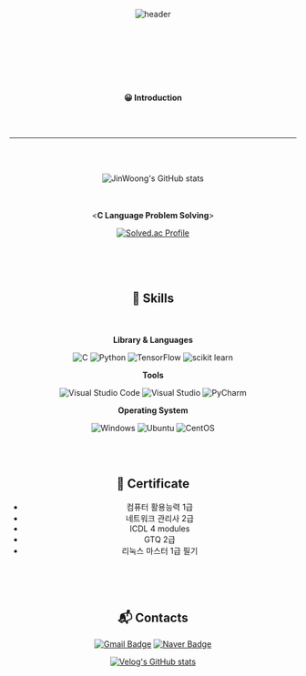 <div align=center>

![header](https://capsule-render.vercel.app/api?type=Cylinder&color=auto&height=100&section=header&text=Hello,%20I'm%20Kim%20Jin%20Woong&fontSize=50)

<br/><br/><br/><br/><br/><br/>

**😀 Introduction**
<br/><br/>



<br/>


---

<br/><br/>



![JinWoong's GitHub stats](https://github-readme-stats.vercel.app/api?username=KJirung&show_icons=true&theme=merko)

<br/><br/>
<**C Language Problem Solving**>

[![Solved.ac Profile](http://mazassumnida.wtf/api/v2/generate_badge?boj=dnddl9456)](https://solved.ac/dnddl9456/)

<br/><br/><br/>

## 💪 Skills 

<br/><br/>
**Library & Languages**


![C](https://img.shields.io/badge/C-A8B9CC.svg?&style=for-the-badge&logo=C&logoColor=white)
![Python](https://img.shields.io/badge/Python-3776AB.svg?&style=for-the-badge&logo=Python&logoColor=white)
![TensorFlow](https://img.shields.io/badge/TensorFlow-FF6F00.svg?&style=for-the-badge&logo=Tensorflow&logoColor=white)
![scikit learn](https://img.shields.io/badge/scikit-learn-F7931E.svg?&style=for-the-badge&logo=scikit%20learn&logoColor=white)



**Tools**

![Visual Studio Code](https://img.shields.io/badge/Visual%20Studio%20Code-007ACC.svg?&style=for-the-badge&logo=Visual%20Studio%20Code&logoColor=white)
![Visual Studio](https://img.shields.io/badge/Visual%20Studio-5C2D91.svg?&style=for-the-badge&logo=Visual%20Studio&logoColor=white)
![PyCharm](https://img.shields.io/badge/PyCharm-000000.svg?&style=for-the-badge&logo=PyCharm&logoColor=white)


**Operating System**

![Windows](https://img.shields.io/badge/Windows-0078D4.svg?&style=for-the-badge&logo=Windows&logoColor=white)
![Ubuntu](https://img.shields.io/badge/Ubuntu-E95420.svg?&style=for-the-badge&logo=Ubuntu&logoColor=white)
![CentOS](https://img.shields.io/badge/CentOS-262577.svg?&style=for-the-badge&logo=CentOS&logoColor=white)

<br/><br/>

## 📑 Certificate

- 컴퓨터 활용능력 1급
- 네트워크 관리사 2급
- ICDL 4 modules
- GTQ 2급
- 리눅스 마스터 1급 필기

<br/><br/><br/>

## :mailbox_with_mail: Contacts
[![Gmail Badge](https://img.shields.io/badge/Gmail-d14836?style=flat-square&logo=Gmail&logoColor=white&link=mailto:jukpa0610@gmail.com)](mailto:jukpa0610@gmail.com)
[![Naver Badge](https://img.shields.io/badge/Naver-03C75A?style=flat-square&logo=Naver&logoColor=white&link=mailto:dnddl9456@naver.com)](mailto:dnddl9456@naver.com)

[![Velog's GitHub stats](https://velog-readme-stats.vercel.app/api/badge?name=JinWoong)](https://velog.io/@dnddl9456)

</div>

